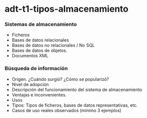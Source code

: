 # adt-t1-tipos-almacenamiento


### Sistemas de almacenamiento
- Ficheros
- Bases de datos relacionales
- Bases de datos no relacionales / No SQL
- Bases de datos de objetos.
- Documentos XML

### Búsqueda de información
- Origen. ¿Cuándo surgió? ¿Cómo se popularizó?
- Nivel de adopción
- Descripción del funcionamiento del sistema de almacenamiento
- Ventajas e inconvenientes.
- Usos
- Tipos: Tipos de ficheros, bases de datos representativas, etc.
- Casos de uso reales observados (mínimo 3 ejemplos)
